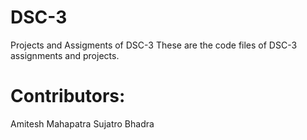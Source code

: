 # DSC-3
Projects and Assigments of DSC-3
These are the code files of DSC-3 assignments and projects.
# Contributors:
Amitesh Mahapatra
Sujatro Bhadra
